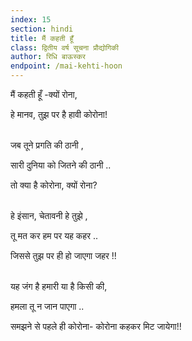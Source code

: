 ```yaml
---
index: 15
section: hindi
title: मैं कहती हूँ
class: द्वितीय वर्ष सूचना प्रौद्योगिकी
author: रिधि बाऊस्कर
endpoint: /mai-kehti-hoon
---
```


मैं कहती हूँ -क्यों रोना,

हे मानव, तुझ पर है हावी कोरोना!<br><br>

जब तूने प्रगति की ठानी ,

सारी दुनिया को जितने की ठानी ..

तो क्या है कोरोना, क्यों रोना? <br><br>

हे इंसान, चेतावनी हे तुझे ,

तू मत कर हम पर यह कहर ..

जिससे तुझ पर ही हो जाएगा जहर !!<br><br>

यह जंग है हमारी या है किसी की,

हमला तू न जान पाएगा ..

समझने से पहले ही कोरोना- कोरोना कहकर मिट जायेगा!!<br><br>
